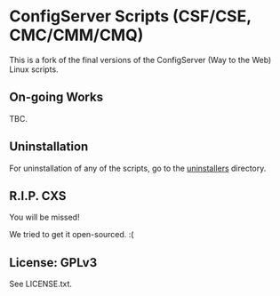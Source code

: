 # ConfigServer Scripts (CSF/CSE, CMC/CMM/CMQ)

This is a fork of the final versions of the ConfigServer (Way to the Web) Linux scripts.

## On-going Works

TBC.

## Uninstallation

For uninstallation of any of the scripts, go to the [uninstallers](uninstallers) directory.

## R.I.P. CXS

You will be missed!

We tried to get it open-sourced. :(

## License: GPLv3

See LICENSE.txt.
